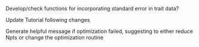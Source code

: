 Develop/check functions for incorporating standard error in trait data?

Update Tutorial following changes

Generate helpful message if optimization failed, suggesting to either reduce Npts or change the optimization routine
